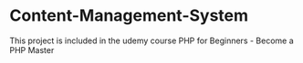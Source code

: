 # Content-Management-System
This project is included in the udemy course PHP for Beginners - Become a PHP Master
